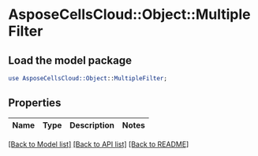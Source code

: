 # AsposeCellsCloud::Object::MultipleFilter 

## Load the model package
```perl
use AsposeCellsCloud::Object::MultipleFilter;
```

## Properties
Name | Type | Description | Notes
------------ | ------------- | ------------- | -------------
  

[[Back to Model list]](../README.md#documentation-for-models) [[Back to API list]](../README.md#documentation-for-api-endpoints) [[Back to README]](../README.md)

